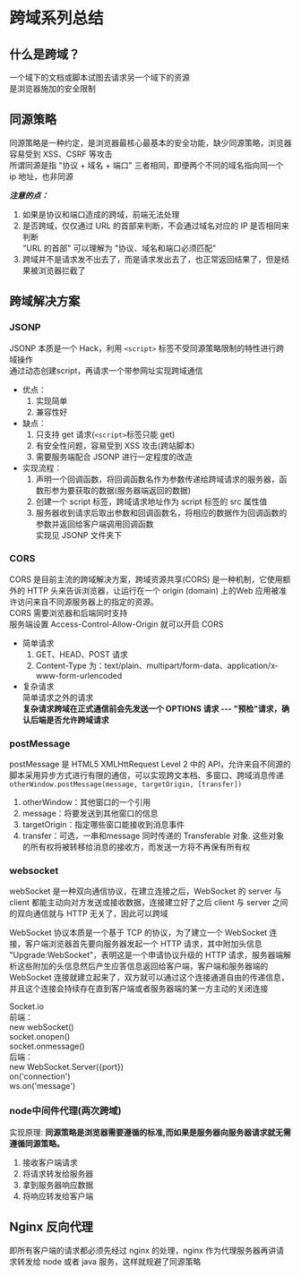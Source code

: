 # 跨域系列总结  
## 什么是跨域？  
  一个域下的文档或脚本试图去请求另一个域下的资源  
  是浏览器施加的安全限制  
## 同源策略  
  同源策略是一种约定，是浏览器最核心最基本的安全功能，缺少同源策略，浏览器容易受到 XSS、CSRF 等攻击  
  所谓同源是指 "协议 + 域名 + 端口" 三者相同，即便两个不同的域名指向同一个 ip 地址，也非同源  

***注意的点：***  
1. 如果是协议和端口造成的跨域，前端无法处理  
2. 是否跨域，仅仅通过 URL 的首部来判断，不会通过域名对应的 IP 是否相同来判断  
  "URL 的首部" 可以理解为 "协议、域名和端口必须匹配"  
3. 跨域并不是请求发不出去了，而是请求发出去了，也正常返回结果了，但是结果被浏览器拦截了  

## 跨域解决方案  

### JSONP  
  JSONP 本质是一个 Hack，利用 `<script>` 标签不受同源策略限制的特性进行跨域操作  
  通过动态创建script，再请求一个带参网址实现跨域通信  
  - 优点：  
    1. 实现简单  
    2. 兼容性好  
  - 缺点：  
    1. 只支持 get 请求(`<script>`标签只能 get)  
    2. 有安全性问题，容易受到 XSS 攻击(跨站脚本)  
    3. 需要服务端配合 JSONP 进行一定程度的改造  
  - 实现流程：  
    1. 声明一个回调函数，将回调函数名作为参数传递给跨域请求的服务器，函数形参为要获取的数据(服务器端返回的数据)  
    2. 创建一个 script 标签，跨域请求地址作为 script 标签的 src 属性值  
    3. 服务器收到请求后取出参数和回调函数名，将相应的数据作为回调函数的参数并返回给客户端调用回调函数  
    实现见 JSONP 文件夹下  

### CORS  
  CORS 是目前主流的跨域解决方案，跨域资源共享(CORS) 是一种机制，它使用额外的 HTTP 头来告诉浏览器，让运行在一个 origin (domain) 上的Web 应用被准许访问来自不同源服务器上的指定的资源。  
  CORS 需要浏览器和后端同时支持  
  服务端设置 Access-Control-Allow-Origin 就可以开启 CORS  
  - 简单请求  
    1. GET、HEAD、POST 请求  
    2. Content-Type 为：text/plain、multipart/form-data、application/x-www-form-urlencoded  
  - 复杂请求  
    简单请求之外的请求  
  **复杂请求跨域在正式通信前会先发送一个 OPTIONS 请求 --- "预检"请求，确认后端是否允许跨域请求**  
  
### postMessage  
  postMessage 是 HTML5 XMLHttRequest Level 2 中的 API，允许来自不同源的脚本采用异步方式进行有限的通信，可以实现跨文本档、多窗口、跨域消息传递  
  `otherWindow.postMessage(message, targetOrigin, [transfer])`  
  1. otherWindow：其他窗口的一个引用  
  2. message：将要发送到其他窗口的信息  
  3. targetOrigin：指定哪些窗口能接收到消息事件  
  4. transfer：可选，一串和message 同时传递的 Transferable 对象. 这些对象的所有权将被转移给消息的接收方，而发送一方将不再保有所有权

### websocket  
  webSocket 是一种双向通信协议，在建立连接之后，WebSocket 的 server 与 client 都能主动向对方发送或接收数据，连接建立好了之后 client 与 server 之间的双向通信就与 HTTP 无关了，因此可以跨域  

  WebSocket 协议本质是一个基于 TCP 的协议，为了建立一个 WebSocket 连接，客户端浏览器首先要向服务器发起一个 HTTP 请求，其中附加头信息 "Upgrade:WebSocket"，表明这是一个申请协议升级的 HTTP 请求，服务器端解析这些附加的头信息然后产生应答信息返回给客户端，客户端和服务器端的 WebSocket 连接就建立起来了，双方就可以通过这个连接通道自由的传递信息，并且这个连接会持续存在直到客户端或者服务器端的某一方主动的关闭连接  

  Socket.io  
  前端：  
  new webSocket()  
  socket.onopen()  
  socket.onmessage()  
  后端：  
  new WebSocket.Server({port})  
  on('connection')  
  ws.on('message')  

### node中间件代理(两次跨域)  
  实现原理: **同源策略是浏览器需要遵循的标准,而如果是服务器向服务器请求就无需遵循同源策略。**  
  1. 接收客户端请求  
  2. 将请求转发给服务器  
  3. 拿到服务器响应数据  
  4. 将响应转发给客户端  

## Nginx 反向代理  
  即所有客户端的请求都必须先经过 nginx 的处理，nginx 作为代理服务器再讲请求转发给 node 或者 java 服务，这样就规避了同源策略  
  